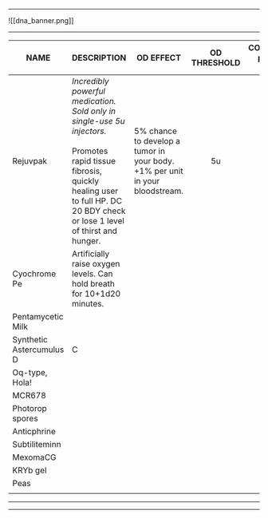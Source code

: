 
---

![[dna_banner.png]]

---

| **NAME**                 | **DESCRIPTION**                                                                                                                                                                                       | **OD EFFECT**                                                                | **OD THRESHOLD** | **COST per 5u** |
| ------------------------ | ----------------------------------------------------------------------------------------------------------------------------------------------------------------------------------------------------- | ---------------------------------------------------------------------------- | :--------------: | --------------: |
| Rejuvpak                 | *Incredibly powerful medication. Sold only in single-use 5u injectors.*<br><br>Promotes rapid tissue fibrosis, quickly healing user to full HP. DC 20 BDY check or lose 1 level of thirst and hunger. | 5% chance to develop a tumor in your body. +1% per unit in your bloodstream. |        5u        |                 |
| Cyochrome Pe             | Artificially raise oxygen levels. Can hold breath for 10+1d20 minutes.                                                                                                                                |                                                                              |                  |                 |
| Pentamycetic Milk        |                                                                                                                                                                                                       |                                                                              |                  |                 |
| Synthetic Astercumulus D | C                                                                                                                                                                                                     |                                                                              |                  |                 |
| Oq-type, Hola!           |                                                                                                                                                                                                       |                                                                              |                  |                 |
| MCR678                   |                                                                                                                                                                                                       |                                                                              |                  |                 |
| Photorop spores          |                                                                                                                                                                                                       |                                                                              |                  |                 |
| Anticphrine              |                                                                                                                                                                                                       |                                                                              |                  |                 |
| Subtiliteminn            |                                                                                                                                                                                                       |                                                                              |                  |                 |
| MexomaCG                 |                                                                                                                                                                                                       |                                                                              |                  |                 |
| KRYb gel                 |                                                                                                                                                                                                       |                                                                              |                  |                 |
| Peas                     |                                                                                                                                                                                                       |                                                                              |                  |                 |
|                          |                                                                                                                                                                                                       |                                                                              |                  |                 |

---
---
